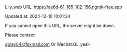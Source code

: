 Lily_web URL: https://ae6d-61-165-102-156.ngrok-free.app

Updated at: 2024-12-10 10:01:34

If you cannot open this URL, the server might be down.

Please contact: 

goley04@foxmail.com Or Wechat:GL_yeaH